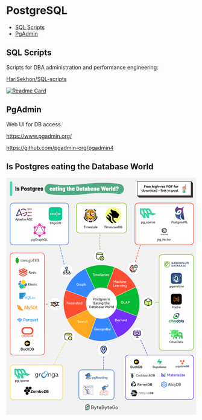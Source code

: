 # PostgreSQL

<!-- INDEX_START -->

- [SQL Scripts](#sql-scripts)
- [PgAdmin](#pgadmin)

<!-- INDEX_END -->

## SQL Scripts

Scripts for DBA administration and performance engineering:

[HariSekhon/SQL-scripts](https://github.com/HariSekhon/SQL-scripts)

[![Readme Card](https://github-readme-stats.vercel.app/api/pin/?username=HariSekhon&repo=SQL-scripts&theme=ambient_gradient&description_lines_count=3)](https://github.com/HariSekhon/SQL-scripts)

## PgAdmin

Web UI for DB access.

<https://www.pgadmin.org/>

<https://github.com/pgadmin-org/pgadmin4>

## Is Postgres eating the Database World

![Postgres Eating Database World](images/postgres_eating_database_world.gif)
